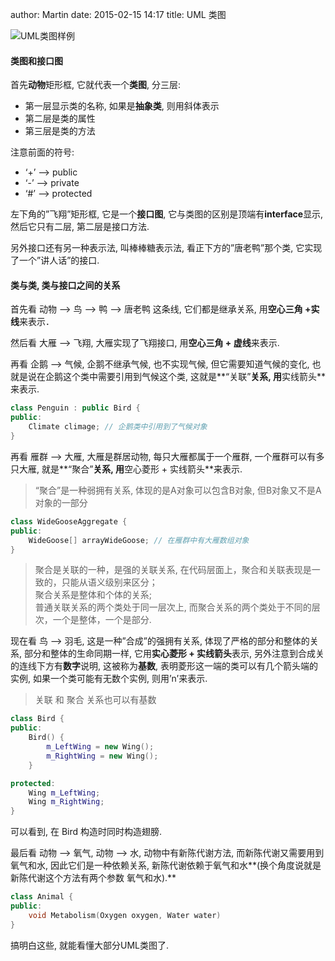 author: Martin
date: 2015-02-15 14:17
title: UML 类图

![UML类图样例](http://img.blog.csdn.net/20150211193154259)

#### 类图和接口图

首先**动物**矩形框, 它就代表一个**类图**, 分三层:

- 第一层显示类的名称, 如果是**抽象类**, 则用斜体表示
- 第二层是类的属性
- 第三层是类的方法

注意前面的符号:

- ‘+’ –> public
- ‘-’ –> private
- ‘#’ –> protected

左下角的”飞翔”矩形框, 它是一个**接口图**, 它与类图的区别是顶端有**interface**显示, 然后它只有二层, 第二层是接口方法.

另外接口还有另一种表示法, 叫棒棒糖表示法, 看正下方的”唐老鸭”那个类, 它实现了一个”讲人话”的接口.

#### 类与类, 类与接口之间的关系

首先看 动物 –> 鸟 –> 鸭 –> 唐老鸭 这条线, 它们都是继承关系, 用**空心三角 +实线**来表示．

然后看 大雁 –> 飞翔, 大雁实现了飞翔接口, 用**空心三角 + 虚线**来表示.

再看 企鹅 –> 气候, 企鹅不继承气候, 也不实现气候, 但它需要知道气候的变化, 也就是说在企鹅这个类中需要引用到气候这个类, 这就是**“关联”**关系, 用**实线箭头**来表示.

```c++
class Penguin : public Bird {
public:
    Climate climage; // 企鹅类中引用到了气候对象
}
```

再看 雁群 –> 大雁, 大雁是群居动物, 每只大雁都属于一个雁群, 一个雁群可以有多只大雁, 就是**“聚合”**关系, 用**空心菱形 + 实线箭头**来表示.


> “聚合”是一种弱拥有关系, 体现的是A对象可以包含B对象, 但B对象又不是A对象的一部分

```c++
class WideGooseAggregate {
public:
    WideGoose[] arrayWideGoose; // 在雁群中有大雁数组对象
}
```

> 聚合是关联的一种，是强的关联关系, 在代码层面上，聚合和关联表现是一致的，只能从语义级别来区分；<br>
> 聚合关系是整体和个体的关系;<br>
> 普通关联关系的两个类处于同一层次上, 而聚合关系的两个类处于不同的层次，一个是整体，一个是部分.


现在看 鸟 –> 羽毛, 这是一种”合成”的强拥有关系, 体现了严格的部分和整体的关系, 部分和整体的生命同期一样, 它用**实心菱形 + 实线箭头**表示, 另外注意到合成关的连线下方有**数字**说明, 这被称为**基数**, 表明菱形这一端的类可以有几个箭头端的实例, 如果一个类可能有无数个实例, 则用’n’来表示.


> 关联 和 聚合 关系也可以有基数
 
```c++
class Bird {
public:
    Bird() {
        m_LeftWing = new Wing();
        m_RightWing = new Wing();
    }

protected:
    Wing m_LeftWing;
    Wing m_RightWing;
}
```

可以看到, 在 Bird 构造时同时构造翅膀.

最后看 动物 –> 氧气, 动物 –> 水, 动物中有新陈代谢方法, 而新陈代谢又需要用到氧气和水, 因此它们是一种依赖关系, 新陈代谢依赖于氧气和水**(换个角度说就是新陈代谢这个方法有两个参数 氧气和水).**

```c++
class Animal {
public:
    void Metabolism(Oxygen oxygen, Water water)
}
```

搞明白这些, 就能看懂大部分UML类图了.